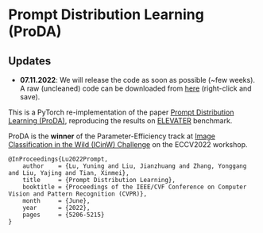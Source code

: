 # Prompt Distribution Learning (ProDA)

## Updates
- **07.11.2022**: We will release the code as soon as possible (~few weeks). A raw (uncleaned) code can be downloaded from [here](http://home.ustc.edu.cn/~lyn0/elevater_toolkit.zip) (right-click and save).

This is a PyTorch re-implementation of the paper [Prompt Distribution Learning (ProDA)](https://arxiv.org/abs/2205.03340), reproducing the results on [ELEVATER](https://computer-vision-in-the-wild.github.io/ELEVATER/index.html) benchmark. 

ProDA is the **winner** of the Parameter-Efficiency track at [Image Classification in the Wild (ICinW) Challenge](https://computer-vision-in-the-wild.github.io/eccv-2022/) on the ECCV2022 workshop.

```
@InProceedings{Lu2022Prompt,
    author    = {Lu, Yuning and Liu, Jianzhuang and Zhang, Yonggang and Liu, Yajing and Tian, Xinmei},
    title     = {Prompt Distribution Learning},
    booktitle = {Proceedings of the IEEE/CVF Conference on Computer Vision and Pattern Recognition (CVPR)},
    month     = {June},
    year      = {2022},
    pages     = {5206-5215}
}
```
